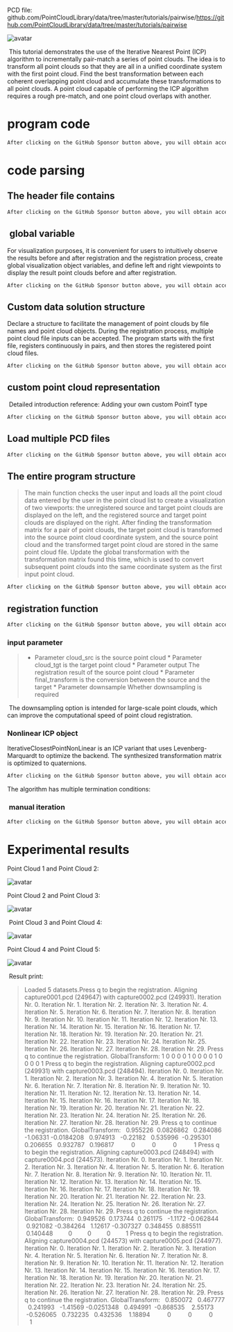  PCD file: github.com/PointCloudLibrary/data/tree/master/tutorials/pairwise/https://github.com/PointCloudLibrary/data/tree/master/tutorials/pairwise  

 ![avatar]( 20210922105727588.png) 

  This tutorial demonstrates the use of the Iterative Nearest Point (ICP) algorithm to incrementally pair-match a series of point clouds. The idea is to transform all point clouds so that they are all in a unified coordinate system with the first point cloud. Find the best transformation between each coherent overlapping point cloud and accumulate these transformations to all point clouds. A point cloud capable of performing the ICP algorithm requires a rough pre-match, and one point cloud overlaps with another. 

#  program code 

  ```python  
After clicking on the GitHub Sponsor button above, you will obtain access permissions to my private code repository ( https://github.com/slowlon/my_code_bar ) to view this blog code. By searching the code number of this blog, you can find the code you need, code number is: 2024020309573776722
  ```  
#  code parsing 

##  The header file contains 

  ```python  
After clicking on the GitHub Sponsor button above, you will obtain access permissions to my private code repository ( https://github.com/slowlon/my_code_bar ) to view this blog code. By searching the code number of this blog, you can find the code you need, code number is: 2024020309573776722
  ```  
##   global variable 

 For visualization purposes, it is convenient for users to intuitively observe the results before and after registration and the registration process, create global visualization object variables, and define left and right viewpoints to display the result point clouds before and after registration. 

  ```python  
After clicking on the GitHub Sponsor button above, you will obtain access permissions to my private code repository ( https://github.com/slowlon/my_code_bar ) to view this blog code. By searching the code number of this blog, you can find the code you need, code number is: 2024020309573776722
  ```  
##  Custom data solution structure 

 Declare a structure to facilitate the management of point clouds by file names and point cloud objects. During the registration process, multiple point cloud file inputs can be accepted. The program starts with the first file, registers continuously in pairs, and then stores the registered point cloud files. 

  ```python  
After clicking on the GitHub Sponsor button above, you will obtain access permissions to my private code repository ( https://github.com/slowlon/my_code_bar ) to view this blog code. By searching the code number of this blog, you can find the code you need, code number is: 2024020309573776722
  ```  
##  custom point cloud representation 

  Detailed introduction reference: Adding your own custom PointT type 

  ```python  
After clicking on the GitHub Sponsor button above, you will obtain access permissions to my private code repository ( https://github.com/slowlon/my_code_bar ) to view this blog code. By searching the code number of this blog, you can find the code you need, code number is: 2024020309573776722
  ```  
##  Load multiple PCD files 

  ```python  
After clicking on the GitHub Sponsor button above, you will obtain access permissions to my private code repository ( https://github.com/slowlon/my_code_bar ) to view this blog code. By searching the code number of this blog, you can find the code you need, code number is: 2024020309573776722
  ```  
##  The entire program structure 

>  The main function checks the user input and loads all the point cloud data entered by the user in the point cloud list to create a visualization of two viewports: the unregistered source and target point clouds are displayed on the left, and the registered source and target point clouds are displayed on the right. After finding the transformation matrix for a pair of point clouds, the target point cloud is transformed into the source point cloud coordinate system, and the source point cloud and the transformed target point cloud are stored in the same point cloud file. Update the global transformation with the transformation matrix found this time, which is used to convert subsequent point clouds into the same coordinate system as the first input point cloud. 

  ```python  
After clicking on the GitHub Sponsor button above, you will obtain access permissions to my private code repository ( https://github.com/slowlon/my_code_bar ) to view this blog code. By searching the code number of this blog, you can find the code you need, code number is: 2024020309573776722
  ```  
##  registration function 

  ```python  
After clicking on the GitHub Sponsor button above, you will obtain access permissions to my private code repository ( https://github.com/slowlon/my_code_bar ) to view this blog code. By searching the code number of this blog, you can find the code you need, code number is: 2024020309573776722
  ```  
###  input parameter 

>  * Parameter cloud_src is the source point cloud * Parameter cloud_tgt is the target point cloud * Parameter output The registration result of the source point cloud * Parameter final_transform is the conversion between the source and the target * Parameter downsample Whether downsampling is required 

  The downsampling option is intended for large-scale point clouds, which can improve the computational speed of point cloud registration. 

###  Nonlinear ICP object 

 IterativeClosestPointNonLinear is an ICP variant that uses Levenberg-Marquardt to optimize the backend. The synthesized transformation matrix is optimized to quaternions. 

  ```python  
After clicking on the GitHub Sponsor button above, you will obtain access permissions to my private code repository ( https://github.com/slowlon/my_code_bar ) to view this blog code. By searching the code number of this blog, you can find the code you need, code number is: 2024020309573776722
  ```  
 The algorithm has multiple termination conditions: 

###   manual iteration 

  ```python  
After clicking on the GitHub Sponsor button above, you will obtain access permissions to my private code repository ( https://github.com/slowlon/my_code_bar ) to view this blog code. By searching the code number of this blog, you can find the code you need, code number is: 2024020309573776722
  ```  
#  Experimental results 

 Point Cloud 1 and Point Cloud 2: 

 ![avatar]( 20210922141015961.png) 

 Point Cloud 2 and Point Cloud 3:  

 ![avatar]( 20210922141135439.png) 

  Point Cloud 3 and Point Cloud 4:  

 ![avatar]( 20210922141149141.png) 

 Point Cloud 4 and Point Cloud 5:   

 ![avatar]( 20210922141244494.png) 

  Result print: 

>  Loaded 5 datasets.Press q to begin the registration. Aligning capture0001.pcd (249647) with capture0002.pcd (249931). Iteration Nr. 0. Iteration Nr. 1. Iteration Nr. 2. Iteration Nr. 3. Iteration Nr. 4. Iteration Nr. 5. Iteration Nr. 6. Iteration Nr. 7. Iteration Nr. 8. Iteration Nr. 9. Iteration Nr. 10. Iteration Nr. 11. Iteration Nr. 12. Iteration Nr. 13. Iteration Nr. 14. Iteration Nr. 15. Iteration Nr. 16. Iteration Nr. 17. Iteration Nr. 18. Iteration Nr. 19. Iteration Nr. 20. Iteration Nr. 21. Iteration Nr. 22. Iteration Nr. 23. Iteration Nr. 24. Iteration Nr. 25. Iteration Nr. 26. Iteration Nr. 27. Iteration Nr. 28. Iteration Nr. 29. Press q to continue the registration. GlobalTransform: 1 0 0 0 0 1 0 0 0 0 1 0 0 0 0 1 Press q to begin the registration. Aligning capture0002.pcd (249931) with capture0003.pcd (248494). Iteration Nr. 0. Iteration Nr. 1. Iteration Nr. 2. Iteration Nr. 3. Iteration Nr. 4. Iteration Nr. 5. Iteration Nr. 6. Iteration Nr. 7. Iteration Nr. 8. Iteration Nr. 9. Iteration Nr. 10. Iteration Nr. 11. Iteration Nr. 12. Iteration Nr. 13. Iteration Nr. 14. Iteration Nr. 15. Iteration Nr. 16. Iteration Nr. 17. Iteration Nr. 18. Iteration Nr. 19. Iteration Nr. 20. Iteration Nr. 21. Iteration Nr. 22. Iteration Nr. 23. Iteration Nr. 24. Iteration Nr. 25. Iteration Nr. 26. Iteration Nr. 27. Iteration Nr. 28. Iteration Nr. 29. Press q to continue the registration. GlobalTransform:   0.955226  0.0826862   0.284086   -1.06331 -0.0184208   0.974913   -0.22182   0.535996  -0.295301   0.206655   0.932787   0.196817          0          0          0          1 Press q to begin the registration. Aligning capture0003.pcd (248494) with capture0004.pcd (244573). Iteration Nr. 0. Iteration Nr. 1. Iteration Nr. 2. Iteration Nr. 3. Iteration Nr. 4. Iteration Nr. 5. Iteration Nr. 6. Iteration Nr. 7. Iteration Nr. 8. Iteration Nr. 9. Iteration Nr. 10. Iteration Nr. 11. Iteration Nr. 12. Iteration Nr. 13. Iteration Nr. 14. Iteration Nr. 15. Iteration Nr. 16. Iteration Nr. 17. Iteration Nr. 18. Iteration Nr. 19. Iteration Nr. 20. Iteration Nr. 21. Iteration Nr. 22. Iteration Nr. 23. Iteration Nr. 24. Iteration Nr. 25. Iteration Nr. 26. Iteration Nr. 27. Iteration Nr. 28. Iteration Nr. 29. Press q to continue the registration. GlobalTransform:  0.949526  0.173744  0.261175   -1.1172 -0.062844  0.921082 -0.384264   1.12617 -0.307327  0.348455  0.885511  0.140448         0         0         0         1 Press q to begin the registration. Aligning capture0004.pcd (244573) with capture0005.pcd (244977). Iteration Nr. 0. Iteration Nr. 1. Iteration Nr. 2. Iteration Nr. 3. Iteration Nr. 4. Iteration Nr. 5. Iteration Nr. 6. Iteration Nr. 7. Iteration Nr. 8. Iteration Nr. 9. Iteration Nr. 10. Iteration Nr. 11. Iteration Nr. 12. Iteration Nr. 13. Iteration Nr. 14. Iteration Nr. 15. Iteration Nr. 16. Iteration Nr. 17. Iteration Nr. 18. Iteration Nr. 19. Iteration Nr. 20. Iteration Nr. 21. Iteration Nr. 22. Iteration Nr. 23. Iteration Nr. 24. Iteration Nr. 25. Iteration Nr. 26. Iteration Nr. 27. Iteration Nr. 28. Iteration Nr. 29. Press q to continue the registration. GlobalTransform:   0.850072   0.467777   0.241993   -1.41569 -0.0251348   0.494991  -0.868535    2.55173  -0.526065   0.732235   0.432536    1.18894          0          0          0          1 

